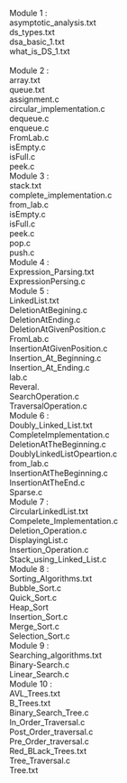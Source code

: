 Module 1 :<br>
    asymptotic_analysis.txt<br>
    ds_types.txt<br>
    dsa_basic_1.txt<br>
    what_is_DS_1.txt<br>
    <br>
Module 2 :<br>
    array.txt<br>
    queue.txt<br>
    assignment.c<br>
    circular_implementation.c<br>
    dequeue.c<br>
    enqueue.c<br>
    FromLab.c<br>
    isEmpty.c<br>
    isFull.c<br>
    peek.c<br>
Module 3 :<br>
    stack.txt<br>
    complete_implementation.c<br>
    from_lab.c<br>
    isEmpty.c<br>
    isFull.c<br>
    peek.c<br>
    pop.c<br>
    push.c<br>
Module 4 :<br>
    Expression_Parsing.txt<br>
    ExpressionPersing.c<br>
Module 5 :<br>
    LinkedList.txt<br>
    DeletionAtBegining.c<br>
    DeletionAtEnding.c<br>
    DeletionAtGivenPosition.c<br>
    FromLab.c<br>
    InsertionAtGivenPosition.c<br>
    Insertion_At_Beginning.c<br>
    Insertion_At_Ending.c<br>
    lab.c<br>
    Reveral.<br>
    SearchOperation.c<br>
    TraversalOperation.c<br>
Module 6 :<br>
    Doubly_Linked_List.txt<br>
    CompleteImplementation.c<br>
    DeletionAtTheBeginning.c<br>
    DoublyLinkedListOpeartion.c<br>
    from_lab.c<br>
    InsertionAtTheBeginning.c<br>
    InsertionAtTheEnd.c<br>
    Sparse.c<br>
Module 7 :<br>
    CircularLinkedList.txt<br>
    Compelete_Implementation.c<br>
    Deletion_Operation.c<br>
    DisplayingList.c<br>
    Insertion_Operation.c<br>
    Stack_using_Linked_List.c<br>
Module 8 :<br>
    Sorting_Algorithms.txt<br>
    Bubble_Sort.c<br>
    Quick_Sort.c<br>
    Heap_Sort<br>
    Insertion_Sort.c<br>
    Merge_Sort.c<br>
    Selection_Sort.c<br>
Module 9 :<br>
    Searching_algorithms.txt<br>
    Binary-Search.c<br>
    Linear_Search.c<br>
Module 10 : <br>
    AVL_Trees.txt<br>
    B_Trees.txt<br>
    Binary_Search_Tree.c<br>
    In_Order_Traversal.c<br>
    Post_Order_traversal.c<br>
    Pre_Order_traversal.c<br>
    Red_BLack_Trees.txt<br>
    Tree_Traversal.c<br>
    Tree.txt<br>


        
